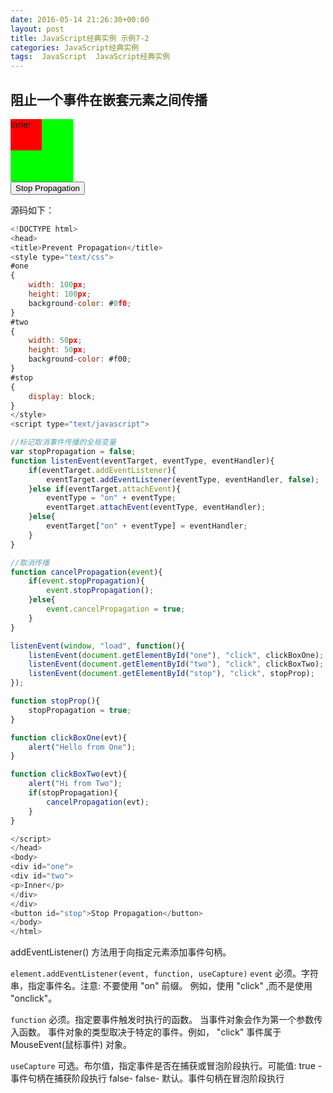 ```yaml
---
date: 2016-05-14 21:26:30+00:00
layout: post
title: JavaScript经典实例 示例7-2
categories: JavaScript经典实例
tags:  JavaScript  JavaScript经典实例
---
```


阻止一个事件在嵌套元素之间传播
----------------

<head>
<title>Prevent Propagation</title>
<style type="text/css">
#one
{
    width: 100px;
    height: 100px;
    background-color: #0f0;
}
#two
{
    width: 50px;
    height: 50px;
    background-color: #f00;
}
#stop
{
    display: block;
}
</style>
<script type="text/javascript">

//标记取消事件传播的全局变量
var stopPropagation = false;
function listenEvent(eventTarget, eventType, eventHandler){
    if(eventTarget.addEventListener){
        eventTarget.addEventListener(eventType, eventHandler, false);
    }else if(eventTarget.attachEvent){
        eventType = "on" + eventType;
        eventTarget.attachEvent(eventType, eventHandler);
    }else{
        eventTarget["on" + eventType] = eventHandler;
    }
}

//取消传播
function cancelPropagation(event){
    if(event.stopPropagation){
        event.stopPropagation();
    }else{
        event.cancelPropagation = true;
    }    
}

listenEvent(window, "load", function(){
    listenEvent(document.getElementById("one"), "click", clickBoxOne);
    listenEvent(document.getElementById("two"), "click", clickBoxTwo);
    listenEvent(document.getElementById("stop"), "click", stopProp);
});

function stopProp(){
    stopPropagation = true;
}

function clickBoxOne(evt){
    alert("Hello from One");
}

function clickBoxTwo(evt){
    alert("Hi from Two");
    if(stopPropagation){
        cancelPropagation(evt);
    }
}

</script>
</head>
<body>
<div id="one">
<div id="two">
<p>Inner</p>
</div>
</div>
<button id="stop">Stop Propagation</button>
</body>
</html>

源码如下：

``` javascript
<!DOCTYPE html>
<head>
<title>Prevent Propagation</title>
<style type="text/css">
#one
{
    width: 100px;
    height: 100px;
    background-color: #0f0;
}
#two
{
    width: 50px;
    height: 50px;
    background-color: #f00;
}
#stop
{
    display: block;
}
</style>
<script type="text/javascript">

//标记取消事件传播的全局变量
var stopPropagation = false;
function listenEvent(eventTarget, eventType, eventHandler){
    if(eventTarget.addEventListener){
        eventTarget.addEventListener(eventType, eventHandler, false);
    }else if(eventTarget.attachEvent){
        eventType = "on" + eventType;
        eventTarget.attachEvent(eventType, eventHandler);
    }else{
        eventTarget["on" + eventType] = eventHandler;
    }
}

//取消传播
function cancelPropagation(event){
    if(event.stopPropagation){
        event.stopPropagation();
    }else{
        event.cancelPropagation = true;
    }    
}

listenEvent(window, "load", function(){
    listenEvent(document.getElementById("one"), "click", clickBoxOne);
    listenEvent(document.getElementById("two"), "click", clickBoxTwo);
    listenEvent(document.getElementById("stop"), "click", stopProp);
});

function stopProp(){
    stopPropagation = true;
}

function clickBoxOne(evt){
    alert("Hello from One");
}

function clickBoxTwo(evt){
    alert("Hi from Two");
    if(stopPropagation){
        cancelPropagation(evt);
    }
}

</script>
</head>
<body>
<div id="one">
<div id="two">
<p>Inner</p>
</div>
</div>
<button id="stop">Stop Propagation</button>
</body>
</html>
``` 

addEventListener() 方法用于向指定元素添加事件句柄。

`element.addEventListener(event, function, useCapture)`    `event`	必须。字符串，指定事件名。注意: 不要使用 "on" 前缀。 例如，使用 "click" ,而不是使用 "onclick"。 

`function`	必须。指定要事件触发时执行的函数。 当事件对象会作为第一个参数传入函数。 事件对象的类型取决于特定的事件。例如， "click" 事件属于 MouseEvent(鼠标事件) 对象。

`useCapture`	可选。布尔值，指定事件是否在捕获或冒泡阶段执行。可能值:
true - 事件句柄在捕获阶段执行
false- false- 默认。事件句柄在冒泡阶段执行